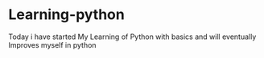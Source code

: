 # Learning-python
Today i have started My Learning of Python with basics and will eventually Improves myself in python 
